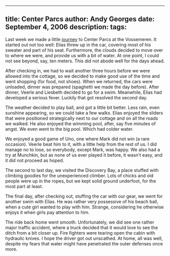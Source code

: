 -----
title:  Center Parcs
author: Andy Georges
date: September 4, 2006
description: 
tags: 
-----







Last week we made a little
[journey](http://www.flickr.com/photos/itkovian/sets/72157594267792655/)
to Center Parcs at the Vossemeren. It started out not too well: Elias
threw up in the car, covering most of his sweater and part of his seat.
Furthermore, the clouds decided to move over to where we were, and
provide us with a bit of water. At one point, I could not see beyond,
say, ten meters. This did not abode well for the days ahead.


After checking in, we had to wait another three hours before we were
allowed into the cottage, so we decided to make good use of the time and
went shopping (for food, not shoes). When we returned, the cars were
unloaded, dinner was prepared (spaghetti we made the day before). After
dinner, Veerle and Liesbeth decided to go for a swim. Meanwhile, Elias
had developed a serious fever. Luckily that got resolved the second day.


The weather decided to play ball, and got a little bit better. Less
rain, even sunshine appearing, so we could take a few walks. Elias
enjoyed the sliders that were positioned strategically next to our
cottage and on all the roads we walked. He also enjoyed the wimming
pool, after, say five minutes of angst. We even went to the big pool.
Which had colder water.


We enjoyed a good game of Uno, one where Mark did not win (a rare
occasion). Veerle beat him to it, with a little help from the rest of
us. I did manage no to lose, so everybody, except Mark, was happy. We
also had a try at Munchkin, but as none of us ever played it before, it
wasn't easy, and it did not proceed as hoped.


The second to last day, we visited the Discovery Bay, a place stuffed
with climbing goodies for the unexperienced climber. Lots of chicks and
old people were up in the ropes, but we kept solid ground underfoot, for
the most part at least.


The final day, after checking out, stuffing the car with our gear, we
went for another swim with Elias. He was rather very possessive of his
beach ball, when a cute girl wanted to play with him. Strange,
considering he otherwise enjoys it when girls pay attention to him.


The ride back home went smooth. Unfortunately, we did see one rather
major traffic accident, where a truck decided that it would love to see
the ditch from a bit closer up. Fire fighters were tearing open the
cabin with hydraulic knives. I hope the driver got out unscathed. At
home, all was well, despite my fears that water might have penetrated
the outer defenses once more.




